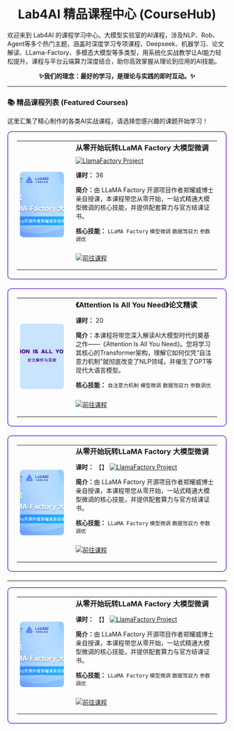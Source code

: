 <h1 align="center">Lab4AI 精品课程中心 (CourseHub)</h1>

<p align="top">
  欢迎来到 Lab4AI 的课程学习中心。大模型实验室的AI课程，涉及NLP、Rob、Agent等多个热门主题，涵盖时深度学习专项课程、Deepseek、机器学习、论文解读、LLama-Factory、多模态大模型等多类型，用系统化实战教学让AI能力轻松提升。课程与平台云端算力深度结合，助你高效掌握从理论到应用的AI技能。
</p>
<p align="center">
  <strong>✨我们的理念：最好的学习，是理论与实践的即时互动。✨</strong>
</p>

---

### 📚 精品课程列表 (Featured Courses)

这里汇集了精心制作的各类AI实战课程，请选择您感兴趣的课题开始学习！

<table width="100%" style="border: 2px solid #8957e5; border-radius: 10px; padding: 20px; margin-bottom: 20px;">
  <tr>
    <td width="25%" align="center" style="vertical-align: middle;">
 <img src="https://github.com/Lab4AI-Hub/assets/blob/main/lfcourse.jpg" alt="Course Image" style="width: 100%; height: 150px; object-fit: cover; border-radius: 8px;">
    </td>
    <td width="75%" style="padding-left: 20px; vertical-align: top;">
      <h3 style="margin-top: 0px; margin-bottom: 10px;">从零开始玩转LLaMA Factory 大模型微调</h3>
       <a href="https://github.com/hiyouga/LLaMA-Factory">
          <img src="https://img.shields.io/badge/合作项目-LLaMA%20Factory-blueviolet?style=social&logo=github" alt="LlamaFactory Project">
        </a> 
      <p>
         <strong>课时：</strong> 36
      </p>
      <p>
         <strong>简介：</strong>由 LLaMA Factory 开源项目作者郑耀威博士亲自授课，本课程带您从零开始，一站式精通大模型微调的核心技能，并提供配套算力与官方结课证书。
      </p>
      <p>
  <strong>核心技能：</strong> <code>LLaMA Factory</code> <code>模型微调</code> <code>数据驾驭力</code> <code>参数调优</code>
      </p>
      <p align="left" style="margin-top: 25px;">
        <a href="https://www.lab4ai.cn/course/detail?id=7c13e60f6137474eb40f6fd3983c0f46">
       <img src="https://img.shields.io/badge/前往课程-007BFF?style=for-the-badge&logo=rocket&logoColor=white" alt="前往课程">
        </a>
      </p>
    </td>
  </tr>  
  
<table width="100%" style="border: 2px solid #8957e5; border-radius: 10px; padding: 20px; margin-bottom: 20px;">
  <tr>
    <td width="25%" align="center" style="vertical-align: middle;">
 <img src="https://github.com/Lab4AI-Hub/assets/blob/main/Attention%20is%20all%20you%20Need_cover.jpg" alt="Course Image" style="width: 100%; height: 150px; object-fit: cover; border-radius: 8px;">
    </td>
    <td width="75%" style="padding-left: 20px; vertical-align: top;">
      <h3 style="margin-top: 0px; margin-bottom: 10px;">《Attention Is All You Need》论文精读</h3>
      <p>
         <strong>课时：</strong> 20
      </p>
      <p>
         <strong>简介：</strong>本课程将带您深入解读AI大模型时代的奠基之作——《Attention Is All You Need》。您将学习其核心的Transformer架构，理解它如何仅凭“自注意力机制”就彻底改变了NLP领域，并催生了GPT等现代大语言模型。
      </p>
      <p>
  <strong>核心技能：</strong> <code>自注意力机制</code> <code>模型微调</code> <code>数据驾驭力</code> <code>参数调优</code>
      </p>
      <p align="left" style="margin-top: 25px;">
        <a href="https://www.lab4ai.cn/course/detail?id=5916fa8db08548dc908b6c3f35a7e295">
       <img src="https://img.shields.io/badge/前往课程-007BFF?style=for-the-badge&logo=rocket&logoColor=white" alt="前往课程">
        </a>
      </p>
    </td>
  </tr>

  
<table width="100%" style="border: 2px solid #8957e5; border-radius: 10px; padding: 20px; margin-bottom: 20px;">
  <tr>
    <td width="25%" align="center" style="vertical-align: middle;">
 <img src="https://github.com/Lab4AI-Hub/assets/blob/main/lfcourse.jpg" alt="Course Image" style="width: 100%; height: 150px; object-fit: cover; border-radius: 8px;">
    </td>
    <td width="75%" style="padding-left: 20px; vertical-align: top;">
      <h3 style="margin-top: 0px; margin-bottom: 10px;">从零开始玩转LLaMA Factory 大模型微调</h3>
      <p>
         <strong>课时：</strong> 【】
        <a href="https://github.com/hiyouga/LLaMA-Factory">
          <img src="https://img.shields.io/badge/合作项目-LLaMA%20Factory-blueviolet?style=social&logo=github" alt="LlamaFactory Project">
        </a>
      </p>
      <p>
         <strong>简介：</strong>由 LLaMA Factory 开源项目作者郑耀威博士亲自授课，本课程带您从零开始，一站式精通大模型微调的核心技能，并提供配套算力与官方结课证书。
      </p>
      <p>
  <strong>核心技能：</strong> <code>LLaMA Factory</code> <code>模型微调</code> <code>数据驾驭力</code> <code>参数调优</code>
      </p>
      <p align="left" style="margin-top: 25px;">
        <a href="https://www.lab4ai.cn/course/detail?id=7c13e60f6137474eb40f6fd3983c0f46">
       <img src="https://img.shields.io/badge/前往课程-007BFF?style=for-the-badge&logo=rocket&logoColor=white" alt="前往课程">
        </a>
      </p>
    </td>
  </tr>

  
<table width="100%" style="border: 2px solid #8957e5; border-radius: 10px; padding: 20px; margin-bottom: 20px;">
  <tr>
    <td width="25%" align="center" style="vertical-align: middle;">
 <img src="https://github.com/Lab4AI-Hub/assets/blob/main/lfcourse.jpg" alt="Course Image" style="width: 100%; height: 150px; object-fit: cover; border-radius: 8px;">
    </td>
    <td width="75%" style="padding-left: 20px; vertical-align: top;">
      <h3 style="margin-top: 0px; margin-bottom: 10px;">从零开始玩转LLaMA Factory 大模型微调</h3>
      <p>
         <strong>课时：</strong> 【】
        <a href="https://github.com/hiyouga/LLaMA-Factory">
          <img src="https://img.shields.io/badge/合作项目-LLaMA%20Factory-blueviolet?style=social&logo=github" alt="LlamaFactory Project">
        </a>
      </p>
      <p>
         <strong>简介：</strong>由 LLaMA Factory 开源项目作者郑耀威博士亲自授课，本课程带您从零开始，一站式精通大模型微调的核心技能，并提供配套算力与官方结课证书。
      </p>
      <p>
  <strong>核心技能：</strong> <code>LLaMA Factory</code> <code>模型微调</code> <code>数据驾驭力</code> <code>参数调优</code>
      </p>
      <p align="left" style="margin-top: 25px;">
        <a href="https://www.lab4ai.cn/course/detail?id=7c13e60f6137474eb40f6fd3983c0f46">
       <img src="https://img.shields.io/badge/前往课程-007BFF?style=for-the-badge&logo=rocket&logoColor=white" alt="前往课程">
        </a>
      </p>
    </td>
  </tr>
  
---

